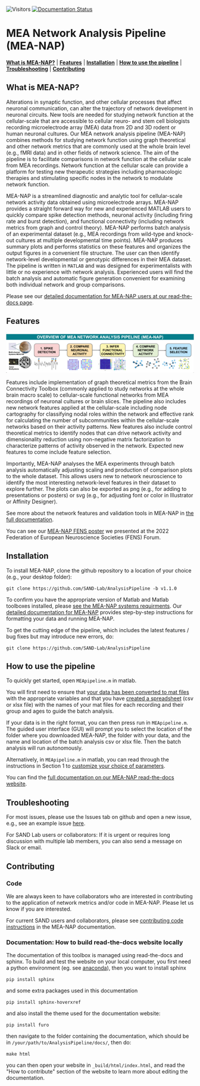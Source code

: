 ![Visitors](https://api.visitorbadge.io/api/visitors?path=https%3A%2F%2Fgithub.com%2FSAND-Lab%2FAnalysisPipeline&label=Visitors&countColor=%23263759)
[![Documentation Status](https://readthedocs.org/projects/analysis-pipeline/badge/?version=latest)](https://analysis-pipeline.readthedocs.io/en/latest/?badge=latest)

# MEA Network Analysis Pipeline (MEA-NAP)

[**What is MEA-NAP?**](#mea-pipeline)
| [**Features**](#features)
| [**Installation**](#installation)
| [**How to use the pipeline**](#how-to-use-the-pipeline)
| [**Troubleshooting**](#troubleshooting)
| [**Contributing**](#contributing)


## What is MEA-NAP?

Alterations in synaptic function, and other cellular processes that affect neuronal communication, can alter the trajectory of network development in neuronal circuits.  New tools are needed for studying network function at the cellular-scale that are accessible to cellular neuro- and stem cell biologists recording microelectrode array (MEA) data from 2D and 3D rodent or human neuronal cultures. Our MEA network analysis pipeline (MEA-NAP) combines methods for studying network function using graph theoretical and other network metrics that are commonly used at the whole brain level (e.g., fMRI data) and in other fields of network science. The aim of the pipeline is to facilitate comparisons in network function at the cellular scale from MEA recordings. Network function at the cellular scale can provide a platform for testing new therapeutic strategies including pharmacologic therapies and stimulating specific nodes in the network to modulate network function.

MEA-NAP is a streamlined diagnostic and analytic tool for cellular-scale network activity data obtained using microelectrode arrays. MEA-NAP provides a straight forward way for new and experienced MATLAB users to quickly compare spike detection methods, neuronal activity (including firing rate and burst detection), and functional connectivity (including network metrics from graph and control theory). MEA-NAP performs batch analysis of an experimental dataset (e.g., MEA recordings from wild-type and knock-out cultures at multiple developmental time points). MEA-NAP produces summary plots and performs statistics on these features and organizes the output figures in a convenient file structure. The user can then identify network-level developmental or genotypic differences in their MEA dataset. The pipeline is written in `MATLAB` and was designed for experimentalists with little or no experience with network analysis.  Experienced users will find the batch analysis and automatic figure generation convenient for examining both individual network and group comparisons. 

Please see our [detailed documentation for MEA-NAP users at our read-the-docs page](https://analysis-pipeline.readthedocs.io/en/latest/).


## Features

![Network pipeline steps](/imgs/MEANAPoverview.png)

Features include implementation of graph theoretical metrics from the Brain Connectivity Toolbox (commonly applied to study networks at the whole brain macro scale) to cellular-scale functional networks from MEA recordings of neuronal cultures or brain slices. The pipeline also includes new network features applied at the cellular-scale including node cartography for classifying nodal roles within the network and effective rank for calculating the number of subcommunities within the cellular-scale networks based on their activity patterns.  New features also include control theoretical metrics to identify nodes that can drive network activity and dimensionality reduction using non-negative matrix factorization to characterize patterns of activity observed in the network.  Expected new features to come include feature selection.

Importantly, MEA-NAP analyses the MEA experiments through batch analysis automatically adjusting scaling and production of comparison plots to the whole dataset.  This allows users new to network neuroscience to identify the most interesting network-level features in their dataset to explore further.  The plots can also be exported as png (e.g., for adding to presentations or posters) or svg (e.g., for adjusting font or color in Illustrator or Affinity Designer).

See more about the network features and validation tools in MEA-NAP in [the full documentation](https://analysis-pipeline.readthedocs.io/en/latest/methods.html).

You can see our [MEA-NAP FENS poster](https://www.dropbox.com/s/by23wlgch4oyygm/SAND_FENS_Poster_2022_06_29.pdf?dl=0) we presented at the 2022 Federation of European Neuroscience Societies (FENS) Forum.  

## Installation

To install MEA-NAP, clone the github repository to a location of your choice (e.g., your desktop folder):

```
git clone https://github.com/SAND-Lab/AnalysisPipeline -b v1.1.0
```

To confirm you have the appropriate version of Matlab and Matlab toolboxes installed, please [see the MEA-NAP systems requirments](https://analysis-pipeline.readthedocs.io/en/latest/system-requirements.html). Our [detailed documentation for MEA-NAP](https://analysis-pipeline.readthedocs.io/en/latest/) provides step-by-step instructions for formatting your data and running MEA-NAP.

To get the cutting edge of the pipeline, which includes the latest features / bug fixes but may introduce new errors, do:

```
git clone https://github.com/SAND-Lab/AnalysisPipeline 
```

## How to use the pipeline

To quickly get started, open `MEApipeline.m` in matlab.

You will first need to ensure that [your data has been converted to mat files](https://analysis-pipeline.readthedocs.io/en/latest/system-requirements.html#preparing-mea-data-for-the-pipeline) with the appropriate variables and that you have [created a spreadsheet](https://analysis-pipeline.readthedocs.io/en/latest/pipeline-steps.html#table-with-your-data-filenames-for-batch-analysis-with-age-and-group-identifiers) (csv or xlsx file) with the names of your mat files for each recording and their group and ages to guide the batch analysis.

If your data is in the right format, you can then press run in `MEApipeline.m`.  The guided user interface (GUI) will prompt you to select the location of the folder where you downloaded MEA-NAP, the folder with your data, and the name and location of the batch analysis csv or xlsx file.  Then the batch analysis will run autonomously. 

Alternatively, in `MEApipeline.m` in matlab, you can read through the instructions in Section 1 to [customize your choice of parameters](https://analysis-pipeline.readthedocs.io/en/latest/pipeline-steps.html#required-user-input-in-the-first-section). 

You can find the [full documentation on our MEA-NAP read-the-docs website](https://analysis-pipeline.readthedocs.io/en/latest/).


## Troubleshooting

For most issues, please use the Issues tab on github and open a new issue,
e.g., see an example issue [here](https://github.com/SAND-Lab/AnalysisPipeline/issues/1).

For SAND Lab users or collaborators: If it is urgent or requires long discussion with multiple lab members, you can also send a message on Slack or email.

## Contributing

### Code

We are always keen to have collaborators who are interested in contributing to the application of network metrics and/or code in MEA-NAP.  Please let us know if you are interested.  

For current SAND users and collaborators, please see [contributing code instructions](https://analysis-pipeline.readthedocs.io/en/latest/how-to-contribute.html) in the MEA-NAP documentation.

### Documentation: How to build read-the-docs website locally

The documentation of this toolbox is managed using read-the-docs and sphinx. To build and test the website on your local computer, you first need a python environment (eg. see [anaconda](https://www.anaconda.com/products/distribution)), then you want to install sphinx

```
pip install sphinx
```

and some extra packages used in this documentation

```
pip install sphinx-hoverxref
```

and also install the theme used for the documentation website:

```
pip install furo
```

then navigate to the folder containing the documentation, which should be in `/your/path/to/AnalysisPipeline/docs/`, then do:

```
make html
```

you can then open your website in `_build/html/index.html`, and read the "How to contribute" section of the website to learn more about editing the documentation.


